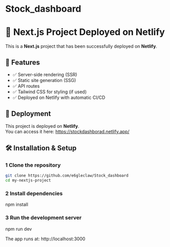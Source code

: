 # Stock_dashboard

# 🚀 Next.js Project Deployed on Netlify

This is a **Next.js** project that has been successfully deployed on **Netlify**.

## 📌 Features
- ✅ Server-side rendering (SSR)
- ✅ Static site generation (SSG)
- ✅ API routes
- ✅ Tailwind CSS for styling (if used)
- ✅ Deployed on Netlify with automatic CI/CD

## 🚀 Deployment
This project is deployed on **Netlify**.  
You can access it here: https://stockdashborad.netlify.app/


## 🛠️ **Installation & Setup**
### 1️ **Clone the repository**
```sh
git clone https://github.com/e6gleclaw/Stock_dashboard
cd my-nextjs-project
```
### 2 **Install dependencies**
npm install

### 3 **Run the development server**
npm run dev

The app runs at: http://localhost:3000

